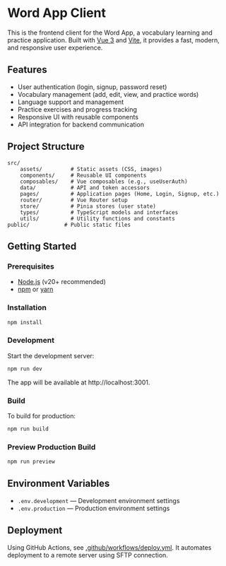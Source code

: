 # Word App Client

This is the frontend client for the Word App, a vocabulary learning and practice application. Built with [Vue 3](https://vuejs.org/) and [Vite](https://vitejs.dev/), it provides a fast, modern, and responsive user experience.

## Features

- User authentication (login, signup, password reset)
- Vocabulary management (add, edit, view, and practice words)
- Language support and management
- Practice exercises and progress tracking
- Responsive UI with reusable components
- API integration for backend communication

## Project Structure

```
src/
	assets/         # Static assets (CSS, images)
	components/     # Reusable UI components
	composables/    # Vue composables (e.g., useUserAuth)
	data/           # API and token accessors
	pages/          # Application pages (Home, Login, Signup, etc.)
	router/         # Vue Router setup
	store/          # Pinia stores (user state)
	types/          # TypeScript models and interfaces
	utils/          # Utility functions and constants
public/           # Public static files
```

## Getting Started

### Prerequisites

- [Node.js](https://nodejs.org/) (v20+ recommended)
- [npm](https://www.npmjs.com/) or [yarn](https://yarnpkg.com/)

### Installation

```bash
npm install
```

### Development

Start the development server:

```bash
npm run dev
```

The app will be available at http://localhost:3001.

### Build

To build for production:

```bash
npm run build
```

### Preview Production Build

```bash
npm run preview
```

## Environment Variables

- `.env.development` — Development environment settings
- `.env.production` — Production environment settings

## Deployment

Using GitHub Actions, see [.github/workflows/deploy.yml](.github/workflows/deploy.yml).
It automates deployment to a remote server using SFTP connection.

